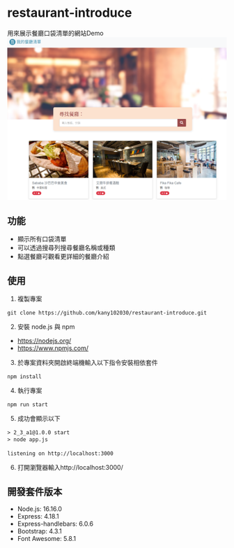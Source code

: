 # restaurant-introduce
用來展示餐廳口袋清單的網站Demo
![restaurant-introduce](./public/pictures/restaurant_pic1.png)
## 功能
- 顯示所有口袋清單
- 可以透過搜尋列搜尋餐廳名稱或種類
- 點選餐廳可觀看更詳細的餐廳介紹
## 使用
1. 複製專案
```
git clone https://github.com/kany102030/restaurant-introduce.git
```
2. 安裝 node.js 與 npm
- https://nodejs.org/
- https://www.npmjs.com/
3. 於專案資料夾開啟終端機輸入以下指令安裝相依套件
```
npm install
```
4. 執行專案
```
npm run start
```
5. 成功會顯示以下
```
> 2_3_a1@1.0.0 start
> node app.js

listening on http://localhost:3000
```
6. 打開瀏覽器輸入http://localhost:3000/


## 開發套件版本
- Node.js: 16.16.0
- Express: 4.18.1
- Express-handlebars: 6.0.6
- Bootstrap: 4.3.1
- Font Awesome: 5.8.1
